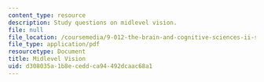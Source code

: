 ```yaml
---
content_type: resource
description: Study questions on midlevel vision.
file: null
file_location: /coursemedia/9-012-the-brain-and-cognitive-sciences-ii-spring-2002/d308035a1b8eceddca94492dcaac68a1_midlevelvision.pdf
file_type: application/pdf
resourcetype: Document
title: Midlevel Vision
uid: d308035a-1b8e-cedd-ca94-492dcaac68a1
---
```

